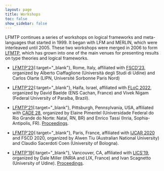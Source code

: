 ```yaml
---
layout: page
title: Workshops 
toc: false
show_sidebar: false
---
```


LFMTP continues a series of workshops on logical frameworks and meta-languages
that started in 1999. It began with LFM and MERLIN, which were interleaved
until 2005. These two workshops were merged in 2006 to form 
[LFMTP](http://lfmtp.org/), which has grown into one of the main
venues for presenting results on type theories and logical frameworks.

 * [LFMTP'23](./2023/){:target="_blank"}, Rome, Italy, affiliated with
   [FSCD'23](https://easyconferences.eu/fscd2023/), organized by Alberto
   Ciaffaglione (Università degli Studi di Udine) and Carlos Olarte (LIPN,
   Université Sorbonne Paris Nord)

 * [LFMTP'22](./2022){:target="_blank"}, Haifa, Israel, affiliated with [FLoC
   2022](https://floc2022.org/), organized by David Baelde (ENS Cachan, France)
   and Vivek Nigam (Federal University of Paraíba, Brazil). 

 * [LFMTP'21](./2021){:target="_blank"}, Pittsburgh, Pennsylvania, USA, affiliated with [CADE
   28](https://www.cs.cmu.edu/~mheule/CADE28/), organized by Elaine Pimentel
   (Universidade Federal do Rio Grande do Norte: Natal, RN, BR) and Enrico
   Tassi (Inria, Sophia-Antipolis, FR). [Proceedings](https://arxiv.org/abs/2107.07376).

 * [LFMTP'20](./2020){:target="_blank"}, Paris, France, affiliated with 
   [IJCAR 2020](https://ijcar2020.org/) and FSCD 2020,
   organized by Alwen Tiu (Australian National University) and Claudio
   Sacerdoti Coen (University of Bologna).

 * [LFMTP'19](./2019){:target="_blank"}, Vancouver, CA, affiliated with 
    [LICS'19](http://www.floc2018.org/), 
    organized by Dale Miller (INRIA and LIX, France) and Ivan Scagnetto (University of Udine).
    [Proceedings](http://eptcs.web.cse.unsw.edu.au/content.cgi?LFMTP2019).

